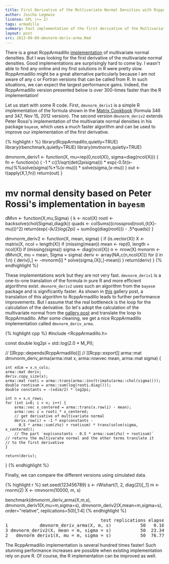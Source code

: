 ```yaml
---
title: First Derivative of the Multivariate Normal Densities with RcppArmadillo
author: Joscha Legewie
license: GPL (>= 2)
tags: armadillo
summary: Fast implementation of the first derivative of the Multivariate Normal density using RcppArmadillo.
layout: post
src: 2013-09-09-dmvnorm-deriv-arma.Rmd
---
```


There is a great RcppArmadillo
[implementation](http://gallery.rcpp.org/articles/dmvnorm_arma/) of
multivariate normal densities. But I was looking for the first derivative of
the multivariate normal densities. Good implementations are surprisingly hard
to come by. I wasn't able to find any online and my first solutions in R were
pretty slow. RcppArmadillo might be a great alternative particularly because
I am not aware of any c or Fortran versions that can be called from R. In
such situations, we can expect the largest performance gains. Indeed, the
RcppArmadillo version presented below is over 300-times faster than the R
implementation!

Let us start with some R code. First, `dmvnorm_deriv1` is a simple R
implementation of the formula shown in the [Matrix Cookbook](http://www2.imm.dtu.dk/pubdb/views/edoc_download.php/3274/pdf/imm3274.pdf) (formula 346 and 347,
Nov 15, 2012 version). The second version `dmvnorm_deriv2` extends Peter
Rossi's implementation of the multivariate normal densities in his package
`bayesm`, which uses a much faster algorithm and can be used to improve our
implementation of the first derivative.


{% highlight r %}
library(RcppArmadillo,quietly=TRUE)
library(rbenchmark,quietly=TRUE)
library(mvtnorm,quietly=TRUE)

dmvnorm_deriv1 <- function(X, mu=rep(0,ncol(X)), sigma=diag(ncol(X))) {
    fn <- function(x) {
        -1 * c((1/sqrt(det(2*pi*sigma))) * 
             exp(-0.5*t(x-mu)%*%solve(sigma)%*%(x-mu))) * solve(sigma,(x-mu))
    }
    out <- t(apply(X,1,fn))
    return(out)
}

# mv normal density based on Peter Rossi's implementation in `bayesm`
dMvn <- function(X,mu,Sigma) {
    k <- ncol(X)
    rooti <- backsolve(chol(Sigma),diag(k))
    quads <- colSums((crossprod(rooti,(t(X)-mu)))^2)
    return(exp(-(k/2)*log(2*pi) + sum(log(diag(rooti))) - .5*quads))
}

dmvnorm_deriv2 <- function(X, mean, sigma) {
    if (is.vector(X)) X <- matrix(X, ncol = length(X))
    if (missing(mean)) mean <- rep(0, length = ncol(X))
    if (missing(sigma)) sigma <- diag(ncol(X))
    n <- nrow(X)
    mvnorm <- dMvn(X, mu = mean, Sigma = sigma)
    deriv <- array(NA,c(n,ncol(X)))
    for (i in 1:n) {
        deriv[i,] <- -mvnorm[i] * solve(sigma,(X[i,]-mean))
    }
    return(deriv)
}
{% endhighlight %}


These implementations work but they are not very fast. `dmvnorm_deriv1` is a
one-to-one translation of the formula in pure R and more efficient algorithms
exist. `dmvnorm_deriv2` uses such an algorithm from the `bayesm` package and
is significantly faster. As shown in
[this](http://gallery.rcpp.org/articles/dmvnorm_arma/) gallery post, a
translation of this algorithm to RcppArmadillo leads to further performance
improvements. But I assume that the real bottleneck is the loop for the
calculation of the derivative. So let's adopt the calculation of the
multivariate normal from the [gallery
post](http://gallery.rcpp.org/articles/dmvnorm_arma/) and translate the loop
to RcppArmadillo. After some cleaning, we get a nice RcppArmadillo
implementation called `dmvnorm_deriv_arma`.


{% highlight cpp %}
#include <RcppArmadillo.h>

const double log2pi = std::log(2.0 * M_PI);

// [[Rcpp::depends(RcppArmadillo)]]
// [[Rcpp::export]]
arma::mat dmvnorm_deriv_arma(arma::mat x,
                             arma::rowvec mean,
                             arma::mat sigma) {

    int xdim = x.n_cols;
    arma::mat deriv;
    deriv.copy_size(x);
    arma::mat rooti = arma::trans(arma::inv(trimatu(arma::chol(sigma))));
    double rootisum = arma::sum(log(rooti.diag()));
    double constants = -(xdim/2) * log2pi;

    int n = x.n_rows;
    for (int i=0; i < n; i++) {
        arma::vec x_centered = arma::trans(x.row(i) - mean);
        arma::vec z = rooti * x_centered;
        // get derivative of multivariate normal
        deriv.row(i) = -1 * exp(constants - 
	      0.5 * arma::sum(z%z) + rootisum) * trans(solve(sigma, x_centered));
        // The part `exp(constants - 0.5 * arma::sum(z%z) + rootisum)`
	// returns the multivarate normal and the other terms translate it 
	// to the first derivative
    }

    return(deriv);
}
{% endhighlight %}


Finally, we can compare the different versions using simulated data.


{% highlight r %}
set.seed(123456789)
s <- rWishart(1, 2, diag(2))[,,1]
m <- rnorm(2)
X <- rmvnorm(10000, m, s)

benchmark(dmvnorm_deriv_arma(X,m,s),
          dmvnorm_deriv1(X,mu=m,sigma=s),
          dmvnorm_deriv2(X,mean=m,sigma=s),
          order="relative", replications=50)[,1:4]
{% endhighlight %}



<pre class="output">
                                    test replications elapsed relative
1            dmvnorm_deriv_arma(X, m, s)           50   0.107      1.0
3 dmvnorm_deriv2(X, mean = m, sigma = s)           50  23.344    218.2
2   dmvnorm_deriv1(X, mu = m, sigma = s)           50  76.775    717.5
</pre>


The RcppArmadillo implementation is several hundred times faster! Such
stunning performance increases are possible when existing implementation rely
on pure R. Of course, the R implementation can be improved as well.
